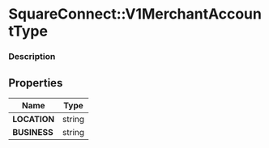 # SquareConnect::V1MerchantAccountType

### Description



## Properties
Name | Type
------------ | -------------
**LOCATION** | string
**BUSINESS** | string


